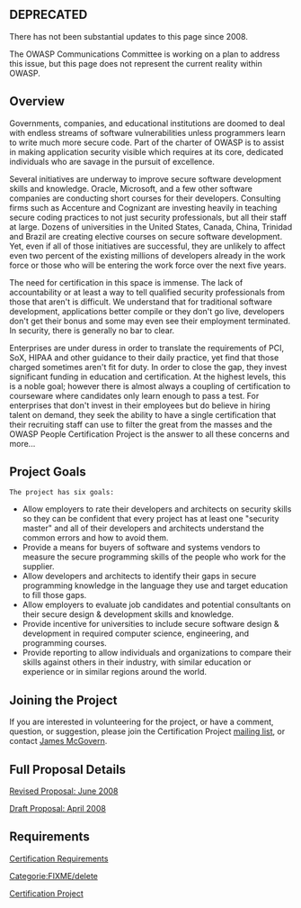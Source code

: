 ## DEPRECATED

There has not been substantial updates to this page since 2008.

The OWASP Communications Committee is working on a plan to address this
issue, but this page does not represent the current reality within
OWASP.

## Overview

Governments, companies, and educational institutions are doomed to deal
with endless streams of software vulnerabilities unless programmers
learn to write much more secure code. Part of the charter of OWASP is to
assist in making application security visible which requires at its
core, dedicated individuals who are savage in the pursuit of excellence.

Several initiatives are underway to improve secure software development
skills and knowledge. Oracle, Microsoft, and a few other software
companies are conducting short courses for their developers. Consulting
firms such as Accenture and Cognizant are investing heavily in teaching
secure coding practices to not just security professionals, but all
their staff at large. Dozens of universities in the United States,
Canada, China, Trinidad and Brazil are creating elective courses on
secure software development. Yet, even if all of those initiatives are
successful, they are unlikely to affect even two percent of the existing
millions of developers already in the work force or those who will be
entering the work force over the next five years.

The need for certification in this space is immense. The lack of
accountability or at least a way to tell qualified security
professionals from those that aren't is difficult. We understand that
for traditional software development, applications better compile or
they don't go live, developers don't get their bonus and some may even
see their employment terminated. In security, there is generally no bar
to clear.

Enterprises are under duress in order to translate the requirements of
PCI, SoX, HIPAA and other guidance to their daily practice, yet find
that those charged sometimes aren't fit for duty. In order to close the
gap, they invest significant funding in education and certification. At
the highest levels, this is a noble goal; however there is almost always
a coupling of certification to courseware where candidates only learn
enough to pass a test. For enterprises that don't invest in their
employees but do believe in hiring talent on demand, they seek the
ability to have a single certification that their recruiting staff can
use to filter the great from the masses and the OWASP People
Certification Project is the answer to all these concerns and more...

## Project Goals

`The project has six goals:`

  - Allow employers to rate their developers and architects on security
    skills so they can be confident that every project has at least one
    "security master" and all of their developers and architects
    understand the common errors and how to avoid them.
  - Provide a means for buyers of software and systems vendors to
    measure the secure programming skills of the people who work for the
    supplier.
  - Allow developers and architects to identify their gaps in secure
    programming knowledge in the language they use and target education
    to fill those gaps.
  - Allow employers to evaluate job candidates and potential consultants
    on their secure design & development skills and knowledge.
  - Provide incentive for universities to include secure software design
    & development in required computer science, engineering, and
    programming courses.
  - Provide reporting to allow individuals and organizations to compare
    their skills against others in their industry, with similar
    education or experience or in similar regions around the world.

## Joining the Project

If you are interested in volunteering for the project, or have a
comment, question, or suggestion, please join the Certification Project
[mailing list](http://lists.owasp.org/mailman/listinfo/OWASP-cert), or
contact [James McGovern](User:jm04469 "wikilink").

## Full Proposal Details

[Revised Proposal:
June 2008](https://www.owasp.org/images/6/67/OWASP_People_Certification_Project_-_June_2008_-_Draft.pdf)

[Draft Proposal:
April 2008](https://www.owasp.org/images/d/de/People_Certification_Project_-_April_2008_-_Draft.pdf)

## Requirements

[Certification
Requirements](http://www.owasp.org/index.php/Category:OWASP_Certification_Requirements)

[Categorie:FIXME/delete‏‎](Categorie:FIXME/delete‏‎ "wikilink")

[Certification Project](Category:OWASP_Project "wikilink")